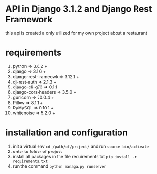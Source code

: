 # API in Django 3.1.2 and Django Rest Framework

this api is created a only utilized for my own project about a restaurant


# requirements

1. python => 3.8.2 +
2. django => 3.1.6 + 
3. django-rest-frameowk => 3.12.1 +
4. dj-rest-auth => 2.1.3 +
5. django-cli-g73 => 0.1.1
6. django-cors-headers => 3.5.0 +
7. gunicorn => 20.0.4 +
8. Pillow => 8.1.1 +
9. PyMySQL => 0.10.1 +
10. whitenoise => 5.2.0 +

# installation and configuration

1. init a virtual env `cd /path/of/project/` and run `source bin/activate`
2. enter to folder of project
3. install all packages in the file requirements.txt
    `pip install -r requirements.txt`
3. run the command `python managa.py runserver`
